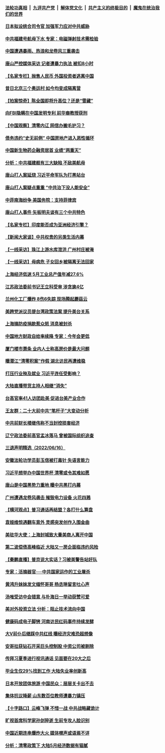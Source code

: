 ####  [法轮功真相](../../../../basic/blob/master/README.md?t=06180731) &nbsp;|&nbsp; [九评共产党](../../../../9ping.md/blob/master/README.md?t=06180731) &nbsp;|&nbsp; [解体党文化](../../../../jtdwh.md/blob/master/README.md?t=06180731)  &nbsp;|&nbsp; [共产主义的终极目的](../../../../gczydzjmd.md/blob/master/README.md?t=06180731) &nbsp;|&nbsp; [魔鬼在统治我们的世界](../../../../mgztzwmdsj.md/blob/master/README.md?t=06180731) 

#### [日本拟设统合司令官 加强军力应对中共威胁](../pages/nsc413/n13761959.md?t=06180731) 

#### [中共福建号航母下水 专家：电磁弹射技术需检验](../pages/nsc413/n13761921.md?t=06180731) 

#### [中国遭遇暴雨、热浪和龙卷风三重袭击](../pages/nsc413/n13761931.md?t=06180731) 

#### [唐山严控媒体采访 记者遭暴力执法 被扣8小时](../pages/nsc413/n13761915.md?t=06180731) 

#### [【名家专栏】抛售人民币 外国投资者逃离中国](../pages/nsc413/n13761777.md?t=06180731) 

#### [昔日北京三个奥运村 如今均变成隔离营](../pages/nsc413/n13761862.md?t=06180731) 

#### [【拍案惊奇】陈全国即将升高位？还是“雪藏”](../pages/nsc413/n13761845.md?t=06180731) 

#### [向FBI隐瞒在中国发明专利 前华裔教授获刑](../pages/nsc413/n13761839.md?t=06180731) 

#### [【中国观察】清零内讧 网信办搬毛护习？](../pages/nsc413/n13761843.md?t=06180731) 

#### [债务违约“史无前例” 中国房地产进入恶性循环](../pages/nsc413/n13761873.md?t=06180731) 

#### [中国新生物药企融资居首 业绩“两重天”](../pages/nsc413/n13761865.md?t=06180731) 

#### [分析：中共福建舰有三大缺陷 不敌美航母](../pages/nsc413/n13761846.md?t=06180731) 

#### [唐山打人案延烧 习近平命军队为打黑站台](../pages/nsc413/n13761853.md?t=06180731) 

#### [唐山打人案疑点重重 “中共治下没人能安全”](../pages/nsc413/n13761800.md?t=06180731) 

#### [中菲南海纷争 美国务院：支持菲律宾](../pages/nsc413/n13761795.md?t=06180731) 

#### [唐山打人事件 矢板明夫谈有三个中共特色](../pages/nsc413/n13761682.md?t=06180731) 

#### [【名家专栏】印度能否成为亚洲经济引擎？](../pages/nsc413/n13761754.md?t=06180731) 

#### [【新闻大家谈】中共权贵的另类生活内幕](../pages/nsc413/n13761405.md?t=06180731) 

#### [【一线采访】珠江上游水库泄洪 广州村庄被淹](../pages/nsc413/n13761705.md?t=06180731) 

#### [【一线采访】母病危 子女回乡被隔离无法回家](../pages/nsc413/n13761703.md?t=06180731) 

#### [上海经济低迷 5月工业总产值年减27.6%](../pages/nsc413/n13761704.md?t=06180731) 

#### [江苏政法委前书记王立科受审 涉贪逾4亿](../pages/nsc413/n13761684.md?t=06180731) 

#### [兰州化工厂爆炸 8伤6失踪 现场腾起蘑菇云](../pages/nsc413/n13761665.md?t=06180731) 

#### [美跨党派议员提台湾政策法案 提升美台关系](../pages/nsc413/n13761597.md?t=06180731) 

#### [上海搞防疫捐款惹众怒 消息被封杀](../pages/nsc413/n13761600.md?t=06180731) 

#### [中国地方财政自给率续降 专家：今年会更低](../pages/nsc413/n13761613.md?t=06180731) 

#### [厦门楼市萧条 业内人士称高房价是最大问题](../pages/nsc413/n13761438.md?t=06180731) 

#### [曝潜江“清零积案”作假 湖北访民再遭维稳](../pages/nsc413/n13761539.md?t=06180731) 

#### [打压行业殃及就业 习近平连任受影响？](../pages/nsc413/n13761130.md?t=06180731) 

#### [大陆直播带货主持人相继“消失”](../pages/nsc413/n13761241.md?t=06180731) 

#### [台高官率41人访团赴美 促进台美产业合作](../pages/nsc413/n13761432.md?t=06180731) 

#### [王友群：二十大前中共“笔杆子”大变动分析](../pages/nsc413/n13761334.md?t=06180731) 

#### [中共前财长楼继伟称不当封控损害经济](../pages/nsc413/n13761368.md?t=06180731) 


#### [辽宁政法委前高官孟冰落马 曾被国际组织追查](../pages/nsc413/n13761341.md?t=06180731) 

#### [三退声明精选（2022/06/16）](../pages/nsc413/n13761403.md?t=06180731) 

#### [安徽法轮功学员彭玉信被打毒针 失语言能力](../pages/nsc413/n13760892.md?t=06180731) 

#### [习近平想举办中国世界杯 清零或令其难如愿](../pages/nsc413/n13761209.md?t=06180731) 

#### [唐山是中国黑势力重地 曝中共黑打内幕](../pages/nsc413/n13761491.md?t=06180731) 

#### [广州遭遇龙卷风袭击 摧毁电力设备 火花四溅](../pages/nsc413/n13761282.md?t=06180731) 

#### [【横河观点】普习通话再结盟？各打什么算盘](../pages/nsc413/n13761212.md?t=06180731) 

#### [袁娅维惊遇翻车意外 灵感突发创作入围金曲](../pages/nsc413/n13761190.md?t=06180731) 

#### [美驻华大使：上海封城致大量美商人离开中国](../pages/nsc413/n13761148.md?t=06180731) 

#### [第二波偿债高峰临近 大陆又一房企面临违约风险](../pages/nsc413/n13761177.md?t=06180731) 

#### [【秦鹏直播】普京说大实话？习被美警告站好队](../pages/nsc413/n13761197.md?t=06180731) 

#### [专家：活摘器官──中共国家运作的工业屠杀](../pages/nsc413/n13761178.md?t=06180731) 

#### [黄鸿升妹妹发文缅怀哥哥 杨丞琳留言吐心声](../pages/nsc413/n13761179.md?t=06180731) 

#### [汤唯受访中会错意 与朴海日一举动获赞可爱](../pages/nsc413/n13761121.md?t=06180731) 

#### [美对外投资立法 分析：阻止技术流向中国](../pages/nsc413/n13761103.md?t=06180731) 

#### [健康码成电子脚铐 河南访民红码事件持续发酵](../pages/nsc413/n13761124.md?t=06180731) 

#### [大V前仆后继踩中共红线 曝经济灾难恐超想像](../pages/nsc413/n13761107.md?t=06180731) 

#### [安哥拉获钻石开采巨头控制股 中资公司被剔除](../pages/nsc413/n13761101.md?t=06180731) 

#### [传拜习夏季进行视讯通话 见面要在20大之后](../pages/nsc413/n13761110.md?t=06180731) 

#### [毕业生仅29%找到工作 大陆失业率创新高](../pages/nsc413/n13761096.md?t=06180731) 

#### [日本开放团体旅游 中国民众：层层关卡出不去](../pages/nsc413/n13761104.md?t=06180731) 

#### [集体抗议降薪 山东数百位教师遭暴力镇压](../pages/nsc413/n13760919.md?t=06180731) 

#### [【十字路口】云峰飞弹 不惜一战 中共战略藏诡计](../pages/nsc413/n13760784.md?t=06180731) 

#### [旷视首席科学家孙剑猝逝 生前专攻人脸识别](../pages/nsc413/n13760859.md?t=06180731) 

#### [中国近期连串爆炸大火 媒体噤声或语焉不详](../pages/nsc413/n13760866.md?t=06180731) 

#### [分析：清零政策下 大陆5月经济数据有猫腻](../pages/nsc413/n13761057.md?t=06180731) 

